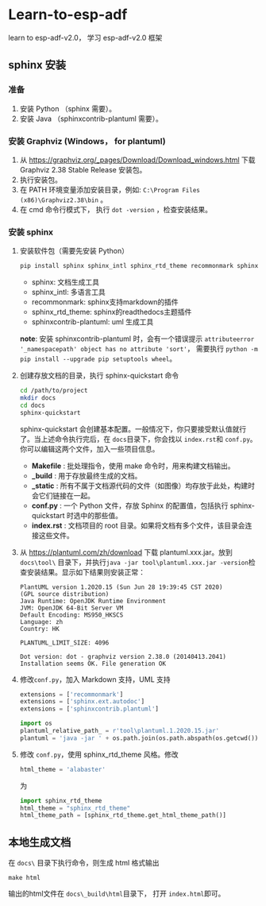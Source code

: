 # Learn-to-esp-adf

learn to esp-adf-v2.0， 学习 esp-adf-v2.0 框架

## sphinx 安装

### 准备

1. 安装 Python （sphinx 需要）。
2. 安装 Java （sphinxcontrib-plantuml 需要）。

### 安装 Graphviz (Windows， for plantuml)

1. 从 <https://graphviz.org/_pages/Download/Download_windows.html> 下载 Graphviz 2.38 Stable Release 安装包。
2. 执行安装包。
3. 在 PATH 环境变量添加安装目录，例如: `C:\Program Files (x86)\Graphviz2.38\bin` 。
4. 在 cmd 命令行模式下， 执行 `dot -version` ，检查安装结果。

### 安装 sphinx

1. 安装软件包（需要先安装 Python）

    ```sh
    pip install sphinx sphinx_intl sphinx_rtd_theme recommonmark sphinxcontrib-plantuml
    ```

    * sphinx: 文档生成工具
    * sphinx_intl: 多语言工具
    * recommonmark: sphinx支持markdown的插件
    * sphinx_rtd_theme: sphinx的readthedocs主题插件
    * sphinxcontrib-plantuml: uml 生成工具

    **note**: 安装 sphinxcontrib-plantuml 时，会有一个错误提示 `attributeerror '_namespacepath' object has no attribute 'sort'`， 需要执行 `python -m pip install --upgrade pip setuptools wheel`。

2. 创建存放文档的目录，执行 sphinx-quickstart 命令

    ```sh
    cd /path/to/project
    mkdir docs
    cd docs
    sphinx-quickstart
    ```

    sphinx-quickstart 会创建基本配置。一般情况下，你只要接受默认值就行了。当上述命令执行完后，在 ```docs```目录下，你会找以 ```index.rst```和 ```conf.py```。 你可以编辑这两个文件，加入一些项目信息。

    * **Makefile** : 批处理指令，使用 make 命令时，用来构建文档输出。
    * **_build** : 用于存放最终生成的文档。
    * **_static** : 所有不属于文档源代码的文件（如图像）均存放于此处，构建时会它们链接在一起。
    * **conf.py** : 一个 Python 文件，存放 Sphinx 的配置值，包括执行 sphinx-quickstart 时选中的那些值。
    * **index.rst** : 文档项目的 root 目录。如果将文档有多个文件，该目录会连接这些文件。

3. 从 <https://plantuml.com/zh/download> 下载 plantuml.xxx.jar。放到 `docs\tool\` 目录下，并执行`java -jar tool\plantuml.xxx.jar -version`检查安装结果。显示如下结果则安装正常：

    ```log
    PlantUML version 1.2020.15 (Sun Jun 28 19:39:45 CST 2020)
    (GPL source distribution)
    Java Runtime: OpenJDK Runtime Environment
    JVM: OpenJDK 64-Bit Server VM
    Default Encoding: MS950_HKSCS
    Language: zh
    Country: HK

    PLANTUML_LIMIT_SIZE: 4096

    Dot version: dot - graphviz version 2.38.0 (20140413.2041)
    Installation seems OK. File generation OK
    ```

4. 修改```conf.py```，加入 Markdown 支持，UML 支持

    ```python
    extensions = ['recommonmark']
    extensions = ['sphinx.ext.autodoc']
    extensions = ['sphinxcontrib.plantuml']

    import os
    plantuml_relative_path_ = r'tool\plantuml.1.2020.15.jar'
    plantuml = 'java -jar ' + os.path.join(os.path.abspath(os.getcwd()), plantuml_relative_path_)

5. 修改 ```conf.py```，使用 sphinx_rtd_theme 风格。修改

    ```python
    html_theme = 'alabaster'
    ```

    为

    ```python
    import sphinx_rtd_theme
    html_theme = "sphinx_rtd_theme"
    html_theme_path = [sphinx_rtd_theme.get_html_theme_path()]

## 本地生成文档

在 `docs\` 目录下执行命令，则生成 html 格式输出

```shell
make html
```

输出的html文件在 ```docs\_build\html```目录下， 打开 ```index.html```即可。
